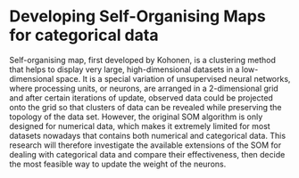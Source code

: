 # Developing Self-Organising Maps for categorical data

Self-organising map, first developed by Kohonen, is a clustering method that helps to display
very large, high-dimensional datasets in a low-dimensional space. It is a special variation of
unsupervised neural networks, where processing units, or neurons, are arranged in a 2-dimensional
grid and after certain iterations of update, observed data could be projected onto the grid so that
clusters of data can be revealed while preserving the topology of the data set. However, the original
SOM algorithm is only designed for numerical data, which makes it extremely limited for most
datasets nowadays that contains both numerical and categorical data. This research will therefore
investigate the available extensions of the SOM for dealing with categorical data and compare
their effectiveness, then decide the most feasible way to update the weight of the neurons.
